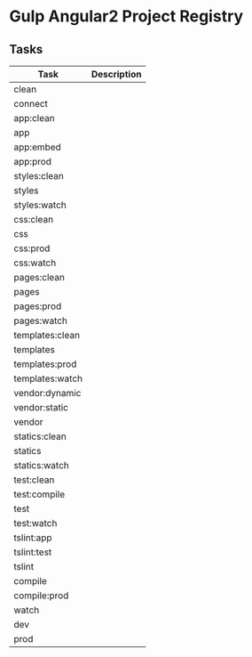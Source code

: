 # Gulp Angular2 Project Registry

## Tasks

| Task | Description |
| --- | --- |
| clean ||
| connect |
| app:clean ||
| app ||
| app:embed ||
| app:prod ||
| styles:clean ||
| styles ||
| styles:watch ||
| css:clean ||
| css ||
| css:prod ||
| css:watch ||
| pages:clean ||
| pages ||
| pages:prod ||
| pages:watch ||
| templates:clean ||
| templates ||
| templates:prod ||
| templates:watch ||
| vendor:dynamic ||
| vendor:static ||
| vendor ||
| statics:clean ||
| statics ||
| statics:watch ||
| test:clean ||
| test:compile ||
| test ||
| test:watch ||
| tslint:app ||
| tslint:test ||
| tslint ||
| compile ||
| compile:prod ||
| watch ||
| dev ||
| prod ||
